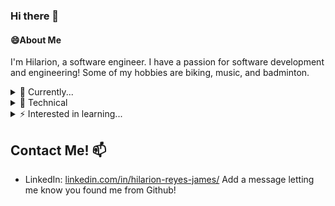 ### Hi there 👋

<!--
**H-jamesR2/H-jamesR2** is a ✨ _special_ ✨ repository because its `README.md` (this file) appears on your GitHub profile.

Here are some ideas to get you started:

- 🔭 I’m currently working on ...
- 🌱 I’m currently learning ...
- 👯 I’m looking to collaborate on ...
- 🤔 I’m looking for help with ...
- 💬 Ask me about ...
- 📫 How to reach me: ...
- 😄 Pronouns: ...
- ⚡ Fun fact: ...
-->
#### 😄About Me
  I'm Hilarion, a software engineer.
  I have a passion for software development and engineering!
  Some of my hobbies are biking, music, and badminton.

<details>
  <summary> 🌱 Currently... </summary>
  <ul style=padding-left: 60px;>
  <li> Upskilling.</li>
</details>

<details>
  <summary> 🔧 Technical </summary>
  <ul style=padding-left: 60px;>
  <li> <b>Languages & Databases</b>: Java, Python, C/C++, JavaScript, TypeScript, GoLang, C#, Swift, SQL (PostgreSQL, MySQL), NoSQL (Cassandra, MongoDB), HTML/CSS </li>
  <li> <b>Frameworks, Libraries & APIs</b>: React, Node.js, .NET (including MVC), Spring Boot, TensorFlow, Keras, Scikit-learn, REST </li>
  <li> <b>Tools & Technologies</b>: Git, Docker, Kubernetes, Terraform, Jenkins (CI/CD), AWS, GCP, VS Code, IntelliJ, Playwright, Selenium, Jest, Apache Kafka/Spark, OSINT tools, Burp Suite, WireShark, VMs, VPNs, JIRA, Figma, Vite, BASH </li>
</details>

<details>
<summary> ⚡ Interested in learning... </summary>
  <ul style=padding-left: 60px;>
  <li> Full-stack development </li>
  <li> Data Engineering </li>
  <li> Systems design </li>
  <li> Financial technology </li>
  <li> Artificial intelligence </li>
  <li> Robotics </li>
  <li> Research and project management </li>
</details>

## Contact Me! 📫

- LinkedIn: [linkedin.com/in/hilarion-reyes-james/](https://www.linkedin.com/in/hilarion-reyes-james/) Add a message letting me know you found me from Github!
